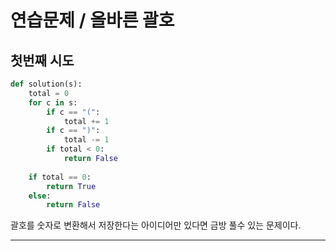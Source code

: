 # 연습문제 / 올바른 괄호

## 첫번째 시도

```python
def solution(s):
    total = 0
    for c in s:
        if c == "(":
            total += 1
        if c == ")":
            total -= 1
        if total < 0:
            return False
        
    if total == 0:
        return True
    else:
        return False
```

괄호를 숫자로 변환해서 저장한다는 아이디어만 있다면 금방 풀수 있는 문제이다.

---

